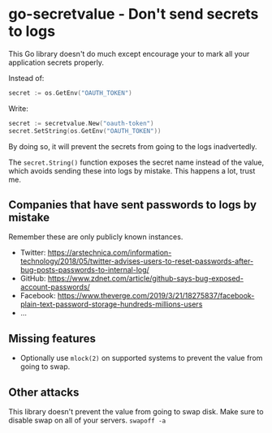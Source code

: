 # go-secretvalue - Don't send secrets to logs

This Go library doesn't do much except encourage your to mark all your
application secrets properly.

Instead of:
```go
secret := os.GetEnv("OAUTH_TOKEN")
```

Write:
```go
secret := secretvalue.New("oauth-token")
secret.SetString(os.GetEnv("OAUTH_TOKEN"))
```

By doing so, it will prevent the secrets from going to the logs inadvertedly.

The `secret.String()` function exposes the secret name instead of the value,
which avoids sending these into logs by mistake. This happens a lot, trust me.

## Companies that have sent passwords to logs by mistake

Remember these are only publicly known instances.

* Twitter: https://arstechnica.com/information-technology/2018/05/twitter-advises-users-to-reset-passwords-after-bug-posts-passwords-to-internal-log/
* GitHub: https://www.zdnet.com/article/github-says-bug-exposed-account-passwords/
* Facebook: https://www.theverge.com/2019/3/21/18275837/facebook-plain-text-password-storage-hundreds-millions-users
* ...

## Missing features

* Optionally use `mlock(2)` on supported systems to prevent the value from
  going to swap.

## Other attacks

This library doesn't prevent the value from going to swap disk. Make sure to
disable swap on all of your servers. `swapoff -a`
